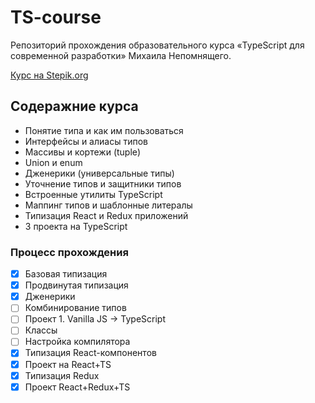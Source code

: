 # TS-course

Репозиторий прохождения образовательного курса «TypeScript для современной разработки» Михаила Непомнящего.

[Курс на Stepik.org](https://stepik.org/course/121859/info)

## Содеражние курса

- Понятие типа и как им пользоваться
- Интерфейсы и алиасы типов
- Массивы и кортежи (tuple)
- Union и enum
- Дженерики (универсальные типы)
- Уточнение типов и защитники типов
- Встроенные утилиты TypeScript
- Маппинг типов и шаблонные литералы
- Типизация React и Redux приложений
- 3 проекта на TypeScript

### Процесс прохождения

- [x] Базовая типизация
- [x] Продвинутая типизация
- [x] Дженерики
- [ ] Комбинирование типов
- [ ] Проект 1. Vanilla JS -> TypeScript
- [ ] Классы
- [ ] Настройка компилятора
- [x] Типизация React-компонентов
- [x] Проект на React+TS
- [x] Типизация Redux
- [x] Проект React+Redux+TS
